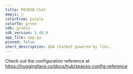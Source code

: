 ```yaml
---
title: MIGROQ Chat
emoji: 🐨
colorFrom: purple
colorTo: green
sdk: gradio
sdk_version: 5.49.0
app_file: app.py
pinned: false
short_description: Q&A chatbot powered by llms.
---
```


Check out the configuration reference at https://huggingface.co/docs/hub/spaces-config-reference
